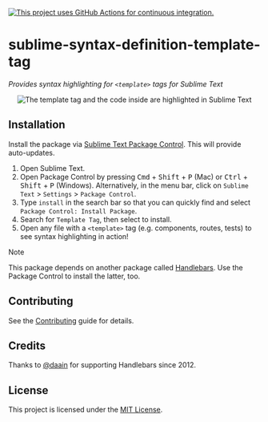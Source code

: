 [![This project uses GitHub Actions for continuous integration.](https://github.com/ijlee2/sublime-syntax-definition-template-tag/actions/workflows/ci.yml/badge.svg)](https://github.com/ijlee2/sublime-syntax-definition-template-tag/actions/workflows/ci.yml)

# sublime-syntax-definition-template-tag

_Provides syntax highlighting for `<template>` tags for Sublime Text_

<div align="center">
  <img alt="The template tag and the code inside are highlighted in Sublime Text" src="https://github.com/user-attachments/assets/344c2206-e78b-4881-ac11-073c25c9c16f" />
</div>


## Installation

Install the package via [Sublime Text Package Control](https://packagecontrol.io/). This will provide auto-updates.

1. Open Sublime Text.
1. Open Package Control by pressing <kbd>Cmd</kbd> + <kbd>Shift</kbd> + <kbd>P</kbd> (Mac) or <kbd>Ctrl</kbd> + <kbd>Shift</kbd> + <kbd>P</kbd> (Windows). Alternatively, in the menu bar, click on `Sublime Text` > `Settings` > `Package Control`.
1. Type `install` in the search bar so that you can quickly find and select `Package Control: Install Package`.
1. Search for `Template Tag`, then select to install.
1. Open any file with a `<template>` tag (e.g. components, routes, tests) to see syntax highlighting in action!

> [!NOTE]
>
> This package depends on another package called [Handlebars](https://github.com/daaain/Handlebars). Use the Package Control to install the latter, too.


## Contributing

See the [Contributing](CONTRIBUTING.md) guide for details.


## Credits

Thanks to [@daain](https://github.com/daaain/) for supporting Handlebars since 2012.


## License

This project is licensed under the [MIT License](LICENSE.md).

